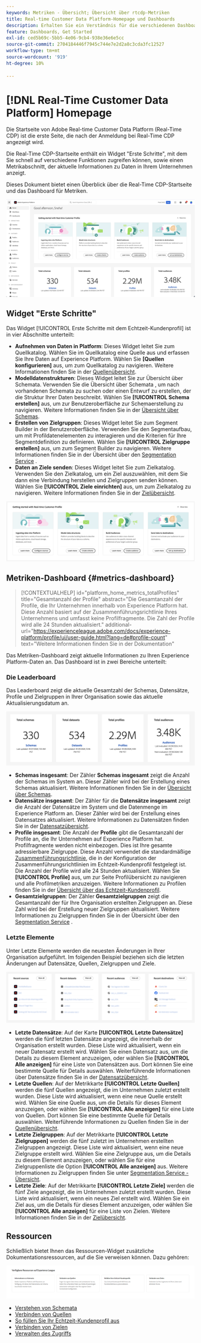 ```yaml
---
keywords: Metriken - Übersicht; Übersicht über rtcdp-Metriken
title: Real-time Customer Data Platform-Homepage und Dashboards
description: Erhalten Sie ein Verständnis für die verschiedenen Dashboards, die Startseite und die ersten Benutzererfahrungen mit Adobe Real-Time CDP.
feature: Dashboards, Get Started
exl-id: ced5b69c-5bb5-4e06-9cb4-938e36e6e5cc
source-git-commit: 2704184446f7945c744e7e2d2a8c3cda3fc12527
workflow-type: tm+mt
source-wordcount: '919'
ht-degree: 10%

---
```


# [!DNL Real-Time Customer Data Platform] Homepage

Die Startseite von Adobe Real-time Customer Data Platform (Real-Time CDP) ist die erste Seite, die nach der Anmeldung bei Real-Time CDP angezeigt wird.

Die Real-Time CDP-Startseite enthält ein Widget &quot;Erste Schritte&quot;, mit dem Sie schnell auf verschiedene Funktionen zugreifen können, sowie einen Metrikabschnitt, der aktuelle Informationen zu Daten in Ihrem Unternehmen anzeigt.

Dieses Dokument bietet einen Überblick über die Real-Time CDP-Startseite und das Dashboard für Metriken.

![Startseite der Platform-Benutzeroberfläche.](assets/platform-home/home.png)

## Widget &quot;Erste Schritte&quot;

Das Widget [!UICONTROL Erste Schritte mit dem Echtzeit-Kundenprofil] ist in vier Abschnitte unterteilt:

* **Aufnehmen von Daten in Platform**: Dieses Widget leitet Sie zum Quellkatalog. Wählen Sie im Quellkatalog eine Quelle aus und erfassen Sie Ihre Daten auf Experience Platform. Wählen Sie **[Quellen konfigurieren]** aus, um zum Quellkatalog zu navigieren. Weitere Informationen finden Sie in der [Quellenübersicht](../sources/home.md).
* **Modelldatenstrukturen**: Dieses Widget leitet Sie zur Übersicht über Schemata. Verwenden Sie die Übersicht über Schemata , um nach vorhandenen Schemata zu suchen oder einen Entwurf zu erstellen, der die Struktur Ihrer Daten beschreibt. Wählen Sie **[!UICONTROL Schema erstellen]** aus, um zur Benutzeroberfläche zur Schemaerstellung zu navigieren. Weitere Informationen finden Sie in der [Übersicht über Schemas](../xdm/home.md).
* **Erstellen von Zielgruppen**: Dieses Widget leitet Sie zum Segment Builder in der Benutzeroberfläche. Verwenden Sie den Segmentaufbau, um mit Profildatenelementen zu interagieren und die Kriterien für Ihre Segmentdefinition zu definieren. Wählen Sie **[!UICONTROL Zielgruppe erstellen]** aus, um zum Segment Builder zu navigieren. Weitere Informationen finden Sie in der Übersicht über den [Segmentation Service](../segmentation/home.md) .
* **Daten an Ziele senden**: Dieses Widget leitet Sie zum Zielkatalog. Verwenden Sie den Zielkatalog, um ein Ziel auszuwählen, mit dem Sie dann eine Verbindung herstellen und Zielgruppen senden können. Wählen Sie **[!UICONTROL Ziele einrichten]** aus, um zum Zielkatalog zu navigieren. Weitere Informationen finden Sie in der [Zielübersicht](../destinations/home.md).

![Die Startseite der Platform-Benutzeroberfläche mit dem Widget &quot;Erste Schritte&quot;](assets/platform-home/getting-started-widget.png)

## Metriken-Dashboard {#metrics-dashboard}

>[!CONTEXTUALHELP]
>id="platform_home_metrics_totalProfiles"
>title="Gesamtanzahl der Profile"
>abstract="Die Gesamtanzahl der Profile, die Ihr Unternehmen innerhalb von Experience Platform hat. Diese Anzahl basiert auf der Zusammenführungsrichtlinie Ihres Unternehmens und umfasst keine Profilfragmente. Die Zahl der Profile wird alle 24 Stunden aktualisiert."
>additional-url="https://experienceleague.adobe.com/docs/experience-platform/profile/ui/user-guide.html?lang=de#profile-count" text="Weitere Informationen finden Sie in der Dokumentation"

Das Metriken-Dashboard zeigt aktuelle Informationen zu Ihren Experience Platform-Daten an. Das Dashboard ist in zwei Bereiche unterteilt:

### Die Leaderboard

Das Leaderboard zeigt die aktuelle Gesamtzahl der Schemas, Datensätze, Profile und Zielgruppen in Ihrer Organisation sowie das aktuelle Aktualisierungsdatum an.

![Der Leaderboard-Abschnitt auf der Startseite der Platform-Benutzeroberfläche.](assets/platform-home/leaderboard.png)

* **Schemas insgesamt**: Der Zähler **Schemas insgesamt** zeigt die Anzahl der Schemas im System an. Dieser Zähler wird bei der Erstellung eines Schemas aktualisiert. Weitere Informationen finden Sie in der [Übersicht über Schemas](../xdm/home.md).
* **Datensätze insgesamt**: Der Zähler für die **Datensätze insgesamt** zeigt die Anzahl der Datensätze im System und die Datenmenge im Experience Platform an. Dieser Zähler wird bei der Erstellung eines Datensatzes aktualisiert. Weitere Informationen zu Datensätzen finden Sie in der [Datensatzübersicht](../catalog/datasets/overview.md).
* **Profile insgesamt**: Die Anzahl der **Profile** gibt die Gesamtanzahl der Profile an, die Ihr Unternehmen auf Experience Platform hat. Profilfragmente werden nicht einbezogen. Dies ist Ihre gesamte adressierbare Zielgruppe. Diese Anzahl verwendet die standardmäßige [Zusammenführungsrichtlinie](profile/merge-policies.md), die in der Konfiguration der Zusammenführungsrichtlinien im Echtzeit-Kundenprofil festgelegt ist. Die Anzahl der Profile wird alle 24 Stunden aktualisiert. Wählen Sie **[!UICONTROL Profile]** aus, um zur Seite Profilübersicht zu navigieren und alle Profilmetriken anzuzeigen. Weitere Informationen zu Profilen finden Sie in der [Übersicht über das Echtzeit-Kundenprofil](../profile/home.md).
* **Gesamtzielgruppen**: Der Zähler **Gesamtzielgruppen** zeigt die Gesamtanzahl der für Ihre Organisation erstellten Zielgruppen an. Diese Zahl wird bei der Erstellung neuer Zielgruppen aktualisiert. Weitere Informationen zu Zielgruppen finden Sie in der Übersicht über den [Segmentation Service](../segmentation/home.md) .

### Letzte Elemente

Unter Letzte Elemente werden die neuesten Änderungen in Ihrer Organisation aufgeführt. Im folgenden Beispiel beziehen sich die letzten Änderungen auf Datensätze, Quellen, Zielgruppen und Ziele.

![Der Abschnitt zu den letzten Elementen auf der Startseite der Platform-Benutzeroberfläche.](assets/platform-home/recent-items.png)

* **Letzte Datensätze**: Auf der Karte **[!UICONTROL Letzte Datensätze]** werden die fünf letzten Datensätze angezeigt, die innerhalb der Organisation erstellt wurden. Diese Liste wird aktualisiert, wenn ein neuer Datensatz erstellt wird. Wählen Sie einen Datensatz aus, um die Details zu diesem Element anzuzeigen, oder wählen Sie **[!UICONTROL Alle anzeigen]** für eine Liste von Datensätzen aus. Dort können Sie eine bestimmte Quelle für Details auswählen. Weiterführende Informationen über Datensätze finden Sie in der [Datensatzübersicht](../catalog/datasets/overview.md).
* **Letzte Quellen**: Auf der Metrikkarte **[!UICONTROL Letzte Quellen]** werden die fünf Quellen angezeigt, die im Unternehmen zuletzt erstellt wurden. Diese Liste wird aktualisiert, wenn eine neue Quelle erstellt wird. Wählen Sie eine Quelle aus, um die Details für dieses Element anzuzeigen, oder wählen Sie **[!UICONTROL Alle anzeigen]** für eine Liste von Quellen. Dort können Sie eine bestimmte Quelle für Details auswählen. Weiterführende Informationen zu Quellen finden Sie in der [Quellenübersicht](../sources/home.md).
* **Letzte Zielgruppen**: Auf der Metrikkarte **[!UICONTROL Letzte Zielgruppen]** werden die fünf zuletzt im Unternehmen erstellten Zielgruppen angezeigt. Diese Liste wird aktualisiert, wenn eine neue Zielgruppe erstellt wird. Wählen Sie eine Zielgruppe aus, um die Details zu diesem Element anzuzeigen, oder wählen Sie für eine Zielgruppenliste die Option **[!UICONTROL Alle anzeigen]** aus. Weitere Informationen zu Zielgruppen finden Sie unter [Segmentation Service - Übersicht](../segmentation/home.md).
* **Letzte Ziele**: Auf der Metrikkarte **[!UICONTROL Letzte Ziele]** werden die fünf Ziele angezeigt, die im Unternehmen zuletzt erstellt wurden. Diese Liste wird aktualisiert, wenn ein neues Ziel erstellt wird. Wählen Sie ein Ziel aus, um die Details für dieses Element anzuzeigen, oder wählen Sie **[!UICONTROL Alle anzeigen]** für eine Liste von Zielen. Weitere Informationen finden Sie in der [Zielübersicht](../destinations/home.md).

## Ressourcen

Schließlich bietet Ihnen das Ressourcen-Widget zusätzliche Dokumentationsressourcen, auf die Sie verweisen können. Dazu gehören:

![Der Ressourcenabschnitt auf der Startseite der Platform-Benutzeroberfläche.](assets/platform-home/resources.png)

* [Verstehen von Schemata](../xdm/schema/composition.md)
* [Verbinden von Quellen](../sources/home.md)
* [So füllen Sie Ihr Echtzeit-Kundenprofil aus](../profile/home.md)
* [Verbinden von Zielen](../destinations/home.md)
* [Verwalten des Zugriffs](../access-control/abac/overview.md)

<!-- ### Successful profile records

In the leaderboard **[!UICONTROL Successful profile records]** shows the total number of records that have been successfully processed into the profile.

There is also a metric card that shows the percentage of successful records. Select **[!UICONTROL View datasets]** to see more details about the profile records. Hover over the colored area of the graph to see additional details:

![image](assets/home-profilerecords-details.PNG)

The number of successful profile records is updated hourly. 

For more information about profiles, see [A unified view of your customer in Real-Time CDP](profile/profile-overview.md).

### Total profile records

The **[!UICONTROL Total profile records]** metric card shows the total number of data records enabled to feed into the profiles, and the percentage that are successful, updated once per day. This does not include all data in the data lake, because some data might not be enabled to feed into the profiles.

 Hover over the colored area of the graph to see additional details about the successful profiles:

![image](assets/home-profile-details.PNG)

Select **[!UICONTROL View profiles]** to see more details about the profile records.

For more information about profiles, see [A unified view of your customer in Real-Time CDP](profile/profile-overview.md).

For more information about viewing a specific profile, see [Profile viewer](profile/profile-viewer.md).

### Failed profile records

In the leaderboard, **[!UICONTROL Failed profile records]** counts the number of records that failed to process into the profile.

The **[!UICONTROL Failed profile records]** metric card shows this count, and includes a graphical representation that helps you see how failures have trended during the time shown below the graphic. This chart is updated hourly. Select **[!UICONTROL View datasets]** to see more details about the profile records.

The number of failed profile records is updated hourly. -->
